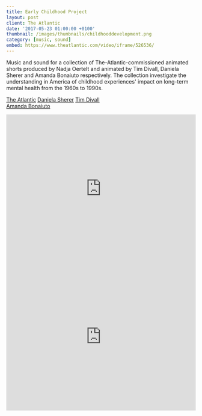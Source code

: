 ```yaml
---
title: Early Childhood Project
layout: post
client: The Atlantic
date: '2017-05-23 01:00:00 +0100'
thumbnail: /images/thumbnails/childhooddevelopment.png
category: [music, sound]
embed: https://www.theatlantic.com/video/iframe/526536/
---
```


Music and sound for a collection of The-Atlantic-commissioned animated shorts produced by Nadja Oertelt and animated by Tim Divall, Daniela Sherer and Amanda Bonaiuto respectively. The collection investigate the understanding in America of childhood experiences' impact on long-term mental health from the 1960s to 1990s.

[The Atlantic](https://www.theatlantic.com)
[Daniela Sherer](www.danielasherer.com)
[Tim Divall](https://vimeo.com/timdivall)  
[Amanda Bonaiuto](cargocollective.com/amandabonaiuto)  

<iframe id="bc" width="100%" height="394" frameborder="0" webkitallowfullscreen="webkitallowfullscreen" allowfullscreen="allowfullscreen" mozallowfullscreen="mozallowfullscreen" src="https://www.theatlantic.com/video/iframe/526512/"></iframe>

<iframe id="bc" width="100%" height="394" frameborder="0" webkitallowfullscreen="webkitallowfullscreen" allowfullscreen="allowfullscreen" mozallowfullscreen="mozallowfullscreen" src="https://www.theatlantic.com/video/iframe/526584/"></iframe>
